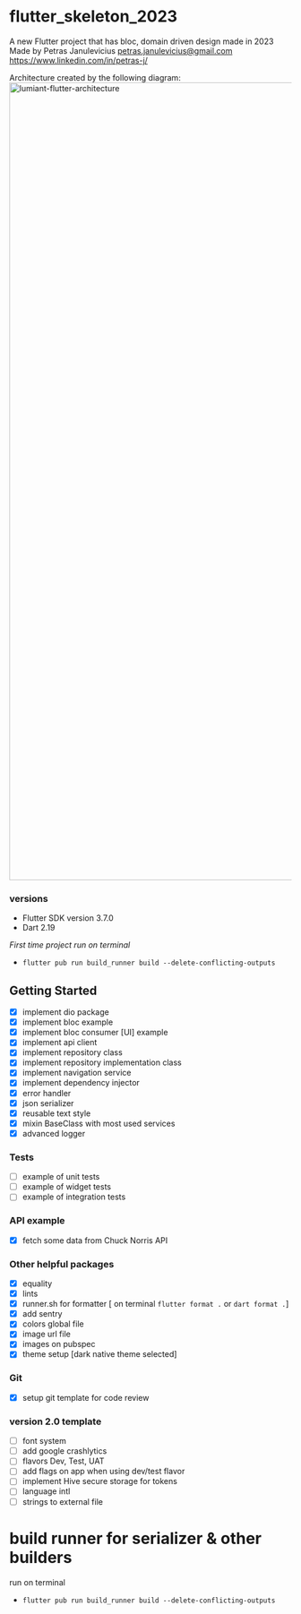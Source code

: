 # flutter_skeleton_2023
A new Flutter project that has bloc, domain driven design made in 2023
Made by Petras Janulevicius
petras.janulevicius@gmail.com
https://www.linkedin.com/in/petras-j/

Architecture created by the following diagram:
<img width="1425" alt="lumiant-flutter-architecture" src="https://user-images.githubusercontent.com/13733620/215026871-813fc84b-f5fd-42ca-8389-2951cb995c89.png">

### versions
- Flutter SDK version 3.7.0
- Dart 2.19

*First time project run on terminal*
- `flutter pub run build_runner build --delete-conflicting-outputs`

## Getting Started
- [x] implement dio package
- [x] implement bloc example
- [x] implement bloc consumer [UI] example
- [x] implement api client
- [x] implement repository class
- [x] implement repository implementation class
- [x] implement navigation service
- [x] implement dependency injector
- [x] error handler
- [x] json serializer
- [x] reusable text style
- [x] mixin BaseClass with most used services
- [x] advanced logger

### Tests
- [ ] example of unit tests
- [ ] example of widget tests
- [ ] example of integration tests

### API example
- [x] fetch some data from Chuck Norris API

### Other helpful packages
- [x] equality
- [x] lints
- [x] runner.sh for formatter [ on terminal `flutter format .` or `dart format .`]
- [x] add sentry
- [x] colors global file
- [x] image url file
- [x] images on pubspec
- [x] theme setup [dark native theme selected]

### Git
- [x] setup git template for code review

### version 2.0 template
- [ ] font system
- [ ] add google crashlytics
- [ ] flavors Dev, Test, UAT
- [ ] add flags on app when using dev/test flavor
- [ ] implement Hive secure storage for tokens
- [ ] language intl
- [ ] strings to external file

# build runner for serializer & other builders
run on terminal
- `flutter pub run build_runner build --delete-conflicting-outputs`
